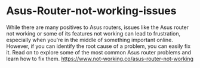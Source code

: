 # Asus-Router-not-working-issues
While there are many positives to Asus routers, issues like the Asus router not working or some of its features not working can lead to frustration, especially when you're in the middle of something important online. However, if you can identify the root cause of a problem, you can easily fix it. Read on to explore some of the most common Asus router problems and learn how to fix them. https://www.not-working.co/asus-router-not-working
